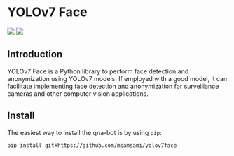 # YOLOv7 Face

![](https://img.shields.io/badge/version-v0.0.3-green)
![](https://img.shields.io/badge/python-3.7%20%7C%203.8%20%7C%203.9-blue)


## Introduction
YOLOv7 Face is a Python library to perform face detection and anonymization using YOLOv7 models. If employed with
a good model, it can facilitate implementing face detection and anonymization for surveillance cameras and other
computer vision applications.

## Install
The easiest way to install the qna-bot is by using `pip`:
```commandline
pip install git+https://github.com/msamsami/yolov7face
```
